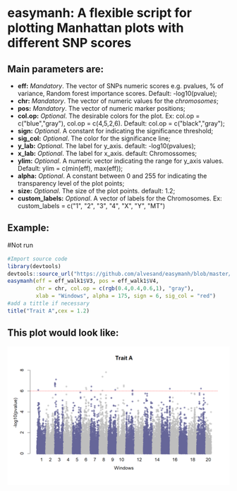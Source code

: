  # easymanh: A flexible script for plotting Manhattan plots with different SNP scores

## Main parameters are:

* **eff:** *Mandatory*. The vector of SNPs numeric scores e.g. pvalues, % of variance, Random forest importance scores. Default: -log10(pvalue);  
* **chr:** *Mandatory*. The vector of numeric values for the *chromosomes*;  
* **pos:** *Mandatory*. The vector of numeric marker positions;  
* **col.op:** *Optional*. The desirable colors for the plot. Ex: col.op = c("blue","gray"), col.op = c(4,5,2,6). Default: col.op = c("black","gray");   
* **sign:** *Optional*. A constant for indicating the significance threshold;  
* **sig_col:** *Optional*. The color for the significance line;  
* **y_lab:** *Optional*. The label for y_axis. default: -log10(pvalues);  
* **x_lab:** *Optional*. The label for x_axis. default: Chromossomes;  
* **ylim:** *Optional*. A numeric vector indicating the range for y_axis values. Default: ylim = c(min(eff), max(eff));   
* **alpha:** *Optional*. A constant between 0 and 255 for indicating the transparency level of the plot points;   
* **size:** *Optional*. The size of the plot points. default: 1.2;  
* **custom_labels:** *Optional*. A vector of labels for the Chromosomes. Ex: custom_labels = c("1", "2", "3", "4", "X", "Y", "MT")

## Example:
#Not run
```R
#Import source code
library(devtools)
devtools::source_url("https://github.com/alvesand/easymanh/blob/master/easymanh.R?raw=TRUE")
easymanh(eff = eff_walk1$V3, pos = eff_walk1$V4, 
         chr = chr, col.op = c(rgb(0.4,0.4,0.6,1), "gray"),
         xlab = "Windows", alpha = 175, sign = 6, sig_col = "red")
#add a tittle if necessary
title("Trait A",cex = 1.2)
```
## This plot would look like:
![plot 1!](https://github.com/alvesand/easymanh/blob/master/manh_ex.tiff)
